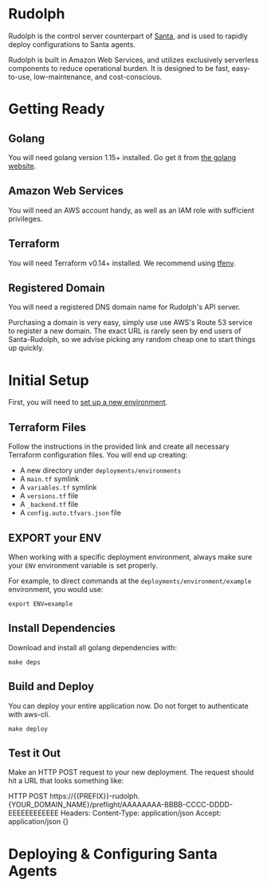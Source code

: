 # Rudolph
Rudolph is the control server counterpart of [Santa](https://github.com/google/santa), and is used to rapidly deploy configurations to Santa agents.

Rudolph is built in Amazon Web Services, and utilizes exclusively serverless components to reduce operational burden. It is designed to be fast,
easy-to-use, low-maintenance, and cost-conscious.

# Getting Ready

## Golang
You will need golang version 1.15+ installed. Go get it from [the golang website](https://golang.org/dl/).

## Amazon Web Services
You will need an AWS account handy, as well as an IAM role with sufficient privileges.

## Terraform
You will need Terraform v0.14+ installed. We recommend using [tfenv](https://github.com/tfutils/tfenv).

## Registered Domain
You will need a registered DNS domain name for Rudolph's API server.

Purchasing a domain is very easy, simply use use AWS's Route 53 service to register a new domain. The exact URL
is rarely seen by end users of Santa-Rudolph, so we advise picking any random cheap one to start things up quickly.


# Initial Setup
First, you will need to [set up a new environment](deployments/environments/example/README.md).

## Terraform Files
Follow the instructions in the provided link and create all necessary Terraform configuration files. You will
end up creating:

* A new directory under `deployments/environments`
* A `main.tf` symlink
* A `variables.tf` symlink
* A `versions.tf` file
* A `_backend.tf` file
* A `config.auto.tfvars.json` file

## EXPORT your ENV
When working with a specific deployment environment, always make sure your `ENV` environment variable is set
properly.

For example, to direct commands at the `deployments/environment/example` environment, you would use:
```
export ENV=example
```

## Install Dependencies
Download and install all golang dependencies with:

```
make deps
```

## Build and Deploy
You can deploy your entire application now. Do not forget to authenticate with aws-cli.

```
make deploy
```

## Test it Out
Make an HTTP POST request to your new deployment. The request should hit a URL that looks something like:

HTTP POST
https://{{PREFIX}}-rudolph.{YOUR_DOMAIN_NAME}/preflight/AAAAAAAA-BBBB-CCCC-DDDD-EEEEEEEEEEEE
Headers:
Content-Type: application/json
Accept: application/json
{}


# Deploying & Configuring Santa Agents

